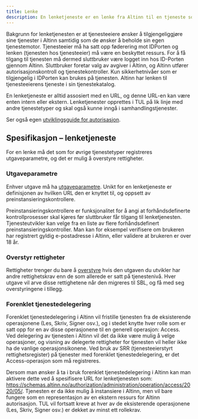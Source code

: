 ```yaml
---
title: Lenke
description: En lenketjeneste er en lenke fra Altinn til en tjeneste som ligger hos tjenesteeieren.
---
```



Bakgrunn for lenketjenesten er at tjenesteeiere ønsker å tilgjengeliggjøre sine tjenester i Altinn samtidig som de ønsker å beholde sin egen tjenestemotor.
Tjenesteeier må ha satt opp føderering mot IDPorten og lenken (tjenesten hos tjenesteeier) må være en beskyttet ressurs. For å få tilgang til tjenesten må dermed
sluttbruker være logget inn hos ID-Porten gjennom Altinn. Sluttbruker foretar valg av avgiver i Altinn, og Altinn utfører
autorisasjonskontroll og tjenestekontroller. Kun sikkerhetnivåer som er tilgjengelig i IDPorten kan brukes på tjenesten. Altinn har lenken
til tjenesteeierens tjeneste i sin tjenestekatalog.

En lenketjeneste er alltid assosiert med en URL, og denne URL-en kan være enten intern eller ekstern. Lenketjenester opprettes i TUL på lik
linje med andre tjenestetyper og skal også kunne inngå i samhandlingstjenester.

Ser også egen [utviklingsguide for autorisasjon](/docs/utviklingsguider/autorisasjon/).

## Spesifikasjon – lenketjeneste

For en lenke må det som for øvrige tjenestetyper registreres utgaveparametre, og det er mulig å overstyre rettigheter.

### Utgaveparametre

Enhver utgave må ha [utgaveparametre](../felles-funksjonalitet/#utgaveparametere). Unikt for en lenketjeneste er definisjonen
av hvilken URL den er knyttet til, og oppsett av preinstansieringskontrollere.

Preinstansieringskontrollere er funksjonalitet for å angi at forhåndsdefinerte kontrollprosesser skal kjøres før sluttbruker får tilgang til
lenketjenesten. Tjenesteutvikler kan velge fra en liste av flere forhåndsdefinert preinstansieringskontroller. Man kan for eksempel
verifisere om brukeren har registrert gyldig e-postadresse i Altinn, eller validere at brukeren er over 18 år.

### Overstyr rettigheter

Rettigheter trenger du bare å [overstyre](../felles-funksjonalitet/#overstyr-rettigheter) hvis den utgaven du utvikler har andre rettighetskrav enn de som allerede er satt på tjenestenivå.
Hver utgave vil arve disse rettighetene når den migreres til SBL, og få med seg overstyringene i tillegg.

### Forenklet tjenestedelegering

Forenklet tjenestedelegering i Altinn vil fristille tjenesten fra de eksisterende operasjonene (Les, Skriv, Signer osv.), og i stedet knytte hver rolle som er satt opp for en av disse operasjonene til en generell operasjon: Access.    
Ved delegering av tjenesten i Altinn vil det da ikke være mulig å velge operasjoner, og visning av delegerte rettigheter for tjenesten vil heller ikke ha de vanlige operasjonsikonene.
Ved bruk av SRR (tjenesteeierstyrt rettighetsregister) på tjenester med forenklet tjenestedelegering, er det Access-operasjon som må registreres.

Dersom man ønsker å ta i bruk forenklet tjenestedelegering i Altinn kan man aktivere dette ved å spesifisere URL for lenketjenesten som: https://schemas.altinn.no/authorization/administration/operation/access/2020/05/.
Tjenesten er da ikke mulig å instansiere i Altinn, men vil bare fungere som en representasjon av en ekstern ressurs for Altinn autorisasjon. TUL vil fortsatt kreve at hver av de eksisterende operasjonene (Les, Skriv, Signer osv.) er dekket av minst ett rollekrav.    
